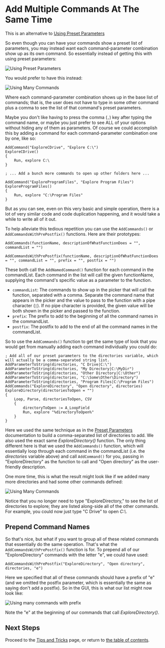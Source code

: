 # Add Multiple Commands At The Same Time

This is an alternative to [Using Preset Parameters][UsingCommandsWithParametersPage]

So even though you can have your commands show a preset list of parameters, you may instead want each command-parameter combination show up as its own command.
So essentially instead of getting this with using preset parameters:

![Using Preset Parameters][UsingPresetParametersImage]

You would prefer to have this instead:

![Using Many Commands][UsingManyCommandsImage]

Where each command-parameter combination shows up in the base list of commands; that is, the user does not have to type in some other command plus a comma to see the list of that command's preset parameters.

Maybe you don't like having to press the comma (`,`) key after typing the command name, or maybe you just prefer to see ALL of your options without hiding any of them as parameters.
Of course we could accomplish this by adding a command for each command-parameter combination one by one, like so:

```AutoHotkey
AddCommand("ExploreCDrive", "Explore C:\")
ExploreCDrive()
{
    Run, explore C:\
}

; ... Add a bunch more commands to open up other folders here ...

AddCommand("ExploreProgramFiles", "Explore Program Files")
ExploreProgramFiles()
{
    Run, explore "C:\Program Files"
}
```

But as you can see, even on this very basic and simple operation, there is a lot of very similar code and code duplication happening, and it would take a while to write all of it out.

To help alleviate this tedious repetition you can use the `AddCommands()` or `AddCommandsWithPrePostfix()` functions.
Here are their prototypes:

```AutoHotkey
AddCommands(functionName, descriptionOfWhatFunctionDoes = "", commandList = "")

AddCommandsWithPrePostfix(functionName, descriptionOfWhatFunctionDoes = "", commandList = "", prefix = "", postfix = "")
```

These both call the `AddNamedCommand()` function for each command in the commandList.
Each command in the list will call the given functionName, supplying the command's specific value as a parameter to the function.

- `commandList`: The commands to show up in the picker that will call the function, separated with a comma.
  Separate the command name that appears in the picker and the value to pass to the function with a pipe character (`|`).
  If no pipe character is provided, the given value will be both shown in the picker and passed to the function.
- `prefix`: The prefix to add to the beginning of all the command names in the commandList.
- `postfix`: The postfix to add to the end of all the command names in the commandList.

So to use the `AddCommands()` function to get the same type of look that you would get from manually adding each command individually you could do:

```AutoHotkey
; Add all of our preset parameters to the directories variable, which will actually be a comma-separated string list.
AddParameterToString(directories, "C Drive|C:\")
AddParameterToString(directories, "My Directory|C:\MyDir")
AddParameterToString(directories, "Other Directory|C:\Other")
AddParameterToString(directories, "C:\Some\Other\Directory")
AddParameterToString(directories, "Program Files|C:\Program Files")
AddCommands("ExploreDirectory", "Open directory", directories)
ExploreDirectory(directoriesToOpen = "")
{
    Loop, Parse, directoriesToOpen, CSV
    {
        directoryToOpen := A_LoopField
        Run, explore "%directoryToOpen%"
    }
}
```

Here we used the same technique as in the [Preset Parameters][UsingCommandsWithParametersPage] documentation to build a comma-separated list of directories to add.
We also used the exact same _ExploreDirectory()_ function.
The only thing different here is that we used the `AddCommands()` function, which will essentially loop through each command in the commandList (i.e. the _directories_ variable above) and call `AddCommand()` for you, passing in "ExploreDirectory" as the function to call and "Open directory" as the user-friendly description.

One more time, this is what the result might look like if we added many more directories and had some other commands defined:

![Using Many Commands][UsingManyCommandsImage]

Notice that you no longer need to type "ExploreDirectory," to see the list of directories to explore; they are listed along-side all of the other commands.
For example, you could now just type "C Drive" to open _C:\\_.

## Prepend Command Names

So that's nice, but what if you want to group all of these related commands that essentially do the same operation.
That's what the `AddCommandsWithPrePostfix()` function is for.
To prepend all of our "ExploreDirectory" commands with the letter "e", we could have used:

```AutoHotkey
AddCommandsWithPrePostfix("ExploreDirectory", "Open directory", directories, "e")
```

Here we specified that all of these commands should have a prefix of "e" (and we omitted the postfix parameter, which is essentially the same as saying don't add a postfix).
So in the GUI, this is what our list might now look like:

![Using many commands with prefix][UsingManyCommandsWithPrefixImage]

Note the "e" at the beginning of our commands that call _ExploreDirectory()_.

## Next Steps

Proceed to the [Tips and Tricks][TipsAndTricksPage] page, or return to [the table of contents][DocumentationTableOfContents].

<!-- Links -->
[DocumentationTableOfContents]: DocumentationHomePage.md
[TipsAndTricksPage]: TipsAndTricks.md
[UsingCommandsWithParametersPage]: UsingCommandsWithParameters.md
[UsingPresetParametersImage]: Images/UsingPresetParameters.png
[UsingManyCommandsImage]: Images/UsingManyCommands.png
[UsingManyCommandsWithPrefixImage]: Images/UsingManyCommandsWithPrefix.png
